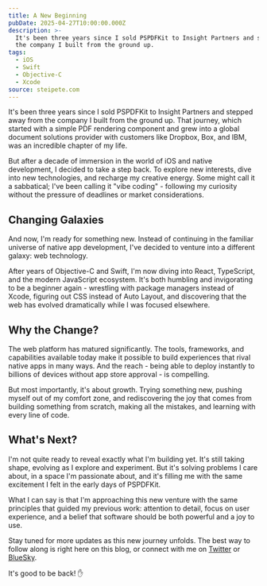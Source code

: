 ```yaml
---
title: A New Beginning
pubDate: 2025-04-27T10:00:00.000Z
description: >-
  It's been three years since I sold PSPDFKit to Insight Partners and stepped away from
  the company I built from the ground up.
tags:
  - iOS
  - Swift
  - Objective-C
  - Xcode
source: steipete.com
---
```


It's been three years since I sold PSPDFKit to Insight Partners and stepped away from the company I built from the ground up. That journey, which started with a simple PDF rendering component and grew into a global document solutions provider with customers like Dropbox, Box, and IBM, was an incredible chapter of my life.

But after a decade of immersion in the world of iOS and native development, I decided to take a step back. To explore new interests, dive into new technologies, and recharge my creative energy. Some might call it a sabbatical; I've been calling it "vibe coding" - following my curiosity without the pressure of deadlines or market considerations.

## Changing Galaxies

And now, I'm ready for something new. Instead of continuing in the familiar universe of native app development, I've decided to venture into a different galaxy: web technology.

After years of Objective-C and Swift, I'm now diving into React, TypeScript, and the modern JavaScript ecosystem. It's both humbling and invigorating to be a beginner again - wrestling with package managers instead of Xcode, figuring out CSS instead of Auto Layout, and discovering that the web has evolved dramatically while I was focused elsewhere.

## Why the Change?

The web platform has matured significantly. The tools, frameworks, and capabilities available today make it possible to build experiences that rival native apps in many ways. And the reach - being able to deploy instantly to billions of devices without app store approval - is compelling.

But most importantly, it's about growth. Trying something new, pushing myself out of my comfort zone, and rediscovering the joy that comes from building something from scratch, making all the mistakes, and learning with every line of code.

## What's Next?

I'm not quite ready to reveal exactly what I'm building yet. It's still taking shape, evolving as I explore and experiment. But it's solving problems I care about, in a space I'm passionate about, and it's filling me with the same excitement I felt in the early days of PSPDFKit.

What I can say is that I'm approaching this new venture with the same principles that guided my previous work: attention to detail, focus on user experience, and a belief that software should be both powerful and a joy to use.

Stay tuned for more updates as this new journey unfolds. The best way to follow along is right here on this blog, or connect with me on [Twitter](https://twitter.com/steipete) or [BlueSky](https://bsky.app/profile/steipete.me).

It's good to be back! ✋
